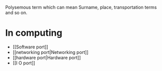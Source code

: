 Polysemous term which can mean Surname, place, transportation terms and so on.

# In computing
- [[Software port]]
- [[networking port|Networking port]]
- [[hardware port|Hardware port]]
- [[I O port]]
